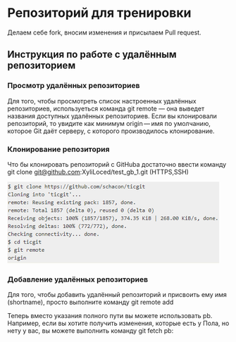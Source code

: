 # Репозиторий для тренировки

Делаем себе fork, вносим изменения и присылаем Pull request.


## Инструкция по работе с удалённым репозиторием

### Просмотр удалённых репозиториев
Для того, чтобы просмотреть список настроенных удалённых репозиториев, используеться команда git remote — она выведет названия доступных удалённых репозиториев. Если вы клонировали репозиторий, то увидите как минимум origin — имя по умолчанию, которое Git даёт серверу, с которого производилось клонирование.

### Клонирование репозитория
Что бы клонировать репозиторий с GitHuba достаточно ввести команду git clone git@github.com:XyliLoced/test_gb_1.git (HTTPS,SSH) 

![Пример](Screenshot.png)

### Добавление удалённых репозиториев

 Для того, чтобы добавить удалённый репозиторий и присвоить ему имя (shortname), просто выполните команду git remote add <shortname> <url>

Теперь вместо указания полного пути вы можете использовать pb. Например, если вы хотите получить изменения, которые есть у Пола, но нету у вас, вы можете выполнить команду git fetch pb: